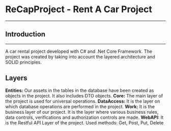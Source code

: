 # **ReCapProject** - Rent A Car Project
---
## **Introduction**
---
A car rental project developed with C# and .Net Core Framework. The project was created by taking into account the layered architecture and SOLID principles.

## **Layers**

**Entities:** Our assets in the tables in the database have been created as objects in the project. It also includes DTO objects.
**Core:** The main layer of the project is used for universal operations.
**DataAccess:** It is the layer on which database operations are performed in the project.
**Work:** It is the business layer of our project. It is the layer where various business rules, data controls, verifications and authorization controls are made.
**WebAPI:** It is the Restful API Layer of the project. Used methods: Get, Post, Put, Delete



